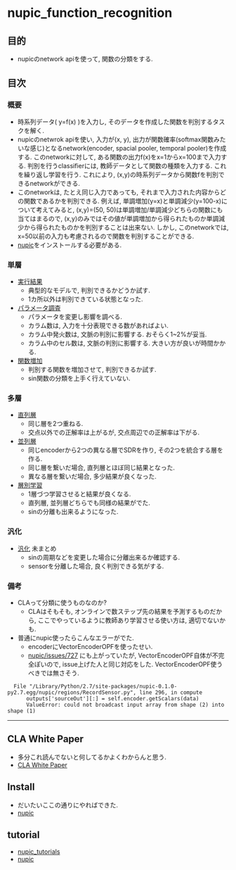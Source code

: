 nupic_function_recognition
====

## 目的
+ nupicのnetwork apiを使って, 関数の分類をする.

## 目次
### 概要
+ 時系列データ( y=f(x) )を入力し, そのデータを作成した関数を判別するタスクを解く.
+ nupicのnetwrok apiを使い, 入力が(x, y), 出力が関数確率(softmax関数みたいな感じ)となるnetwork(encoder, spacial pooler, temporal pooler)を作成する. このnetworkに対して, ある関数の出力f(x)をx=1からx=100まで入力する. 判別を行うclassifierには, 教師データとして関数の種類を入力する. これを繰り返し学習を行う. これにより, (x,y)の時系列データから関数fを判別できるnetworkができる.
+ このnetworkは, たとえ同じ入力であっても, それまで入力された内容からどの関数であるかを判別できる. 例えば, 単調増加(y=x)と単調減少(y=100-x)について考えてみると, (x,y)=(50, 50)は単調増加/単調減少どちらの関数にも当てはまるので, (x,y)のみではその値が単調増加から得られたものか単調減少から得られたものかを判別することは出来ない. しかし, このnetworkでは, x=50以前の入力も考慮されるので関数を判別することができる.
+ [nupic](https://github.com/numenta/nupic)をインストールする必要がある.

### 単層
+ [実行結果](docs/single.md) 
  + 典型的なモデルで, 判別できるかどうか試す.
  + 1カ所以外は判別できている状態となった.
+ [パラメータ調査](docs/parameter.md)
  + パラメータを変更し影響を調べる.
  + カラム数は, 入力を十分表現できる数があればよい.
  + カラム中発火数は, 文脈の判別に影響する. おそらく1~2%が妥当.
  + カラム中のセル数は, 文脈の判別に影響する. 大きい方が良いが時間かかる.
+ [関数増加](docs/add_function.md)
  + 判別する関数を増加させて, 判別できるか試す.
  + sin関数の分類を上手く行えていない.


### 多層
+ [直列層](docs/series_layer.md)
  + 同じ層を2つ重ねる.
  + 交点以外での正解率は上がるが, 交点周辺での正解率は下がる.
+ [並列層](docs/parallel_layer.md) 
  + 同じencoderから2つの異なる層でSDRを作り, その2つを統合する層を作る.
  + 同じ層を繋いだ場合, 直列層とほぼ同じ結果となった.
  + 異なる層を繋いだ場合, 多少結果が良くなった.
+ [層別学習](docs/unit_learning.md)
  + 1層づつ学習させると結果が良くなる.
  + 直列層, 並列層どちらでも同様の結果がでた.
  + sinの分離も出来るようになった.


### 汎化
+ [汎化](docs/generalization.md) 未まとめ
  + sinの周期などを変更した場合に分離出来るか確認する.
  + sensorを分離した場合, 良く判別できる気がする.

### 備考
+ CLAって分類に使うものなのか?
  + CLAはそもそも, オンラインで数ステップ先の結果を予測するものだから, ここでやっているように教師あり学習させる使い方は, 適切でないかも.
+ 普通にnupic使ったらこんなエラーがでた.
  + encoderにVectorEncoderOPFを使ったせい.
  + [nupic/issues/727](https://github.com/numenta/nupic/issues/727) にも上がっていたが, VectorEncoderOPF自体が不完全ぽいので, issue上げた人と同じ対応をした. VectorEncoderOPF使うべきでは無さそう.
```
  File "/Library/Python/2.7/site-packages/nupic-0.1.0-py2.7.egg/nupic/regions/RecordSensor.py", line 296, in compute
      outputs['sourceOut'][:] = self.encoder.getScalars(data)
      ValueError: could not broadcast input array from shape (2) into shape (1)
```

---

## CLA White Paper
+ 多分これ読んでないと何してるかよくわからんと思う.
+ [CLA White Paper](http://numenta.org/cla-white-paper.html)

## Install
+ だいたいここの通りにやればできた.
+ [nupic](https://github.com/numenta/nupic)

## tutorial
+ [nupic_tutorials](https://github.com/kokukuma/nupic_tutorials#network_api)
+ [nupic](https://github.com/numenta/nupic/tree/master/examples/network)

